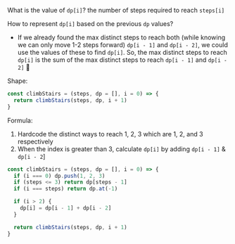 What is the value of `dp[i]`?  the number of steps required to reach `steps[i]`

How to represent `dp[i]` based on the previous `dp` values? 

- If we already found the max distinct steps to reach both (while knowing we can only move 1-2 steps forward) `dp[i - 1]` and `dp[i - 2]`, we could use the values of these to find `dp[i]`. So, the max distinct steps to reach `dp[i]` is the sum of the max distinct steps to reach `dp[i - 1]` and `dp[i - 2]` :tada:

Shape:

```js
const climbStairs = (steps, dp = [], i = 0) => {
  return climbStairs(steps, dp, i + 1)
}
```

Formula:

1. Hardcode the distinct ways to reach 1, 2, 3 which are 1, 2, and 3 respectively
2. When the index is greater than 3, calculate `dp[i]` by adding `dp[i - 1]` & `dp[i - 2`]

```js
const climbStairs = (steps, dp = [], i = 0) => {
  if (i === 0) dp.push(1, 2, 3)
  if (steps <= 3) return dp[steps - 1]
  if (i === steps) return dp.at(-1)

  if (i > 2) {
    dp[i] = dp[i - 1] + dp[i - 2]
  }

  return climbStairs(steps, dp, i + 1)
}
```